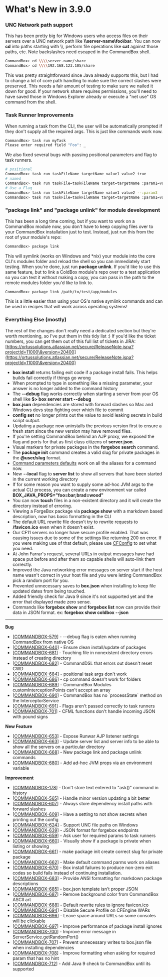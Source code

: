 # What's New in 3.9.0

### UNC Network path support

This has been pretty big for Windows users who access files on their servers over a UNC network path like **\\\server-name\foo\bar**.  You can now **cd** into paths starting with \\\\, perform file operations like **cat** against those paths, etc.  Note backslashes need escaped in the CommandBox shell.

```bash
CommandBox> cd \\\\server-name/share
CommandBox> cd \\\\192.168.123.105/share
```

This was pretty straightforward since Java already supports this, but I had to change a lot of core path handling to make sure the correct slashes were preserved.  This needs a fair amount of testing to make sure we nailed it down for good.  If your network share requires permissions, you'll need to have saved those in Windows Explorer already  or execute a "net use" OS command from the shell.

### Task Runner Improvements

When running a task from the CLI, the user will be automatically prompted if they don't supply all the required args.  This is just like commands work now.

```bash
CommandBox> task run myTask
Please enter required field "Foo": _
```

We also fixed several bugs with passing positional parameters and flag to task runners.  

```bash
# positional
CommandBox> task run taskFileName targetName value1 value2 true
# named
CommandBox> task run taskFile=taskFileName target=targetName :param1=value1 :param2=value2 :param3=true
# Use a Flag
CommandBox> task run taskFileName targetName value1 value2 --:param3
CommandBox> task run taskFile=taskFileName target=targetName :param1=value1 :param2=value2 --:param3
```

### "package link" and "package unlink" for module development

This has been a long time coming, but if you want to work on a CommandBox module now, you don't have to keep copying files over to your CommandBox installation just to test. Instead, just run this from the root of your module's repo:

```bash
CommandBox> package link
```

This will symlink (works on Windows and \*nix) your module into the core CLI's modules folder and reload the shell so you can immediately start testing.  When you're done, just run **package unlink**.  If you'd like to use this same feature, but to link a ColdBox module's repo over to a test application so you can test it without making a copy, you can pass in the path to the remote modules folder you'd like to link to.

```bash
CommandBox> package link /path/to/test/app/modules
```

This is a little easier than using your OS's native symlink commands and can be used in recipes that will work across operating systems!

### Everything Else (mostly)

The rest of the changes don't really need a dedicated section but they're worth mentioning, so I've put them in this tidy list :)  If you'd like the ticket numbers, you can get them out of this full list of tickets in JIRA: [https://ortussolutions.atlassian.net/secure/ReleaseNote.jspa?projectId=11000\&version=20400](https://ortussolutions.atlassian.net/secure/ReleaseNote.jspa?projectId=11000\&version=20400)

* **box install** returns failing exit code if a package install fails. This helps builds fail correctly if things go wrong
* When prompted to type in something like a missing parameter, your answer is no longer added to the command history
* The **--debug** flag works correctly when starting a server from your OS shell like **$> box server start --debug**
* **box.json** dependencies are stored with forward slashes so Mac and Windows devs stop fighting over which file to commit
* **config set** no longer prints out the value to avoid leaking secrets in build script output.
* Updating a package now uninstalls the previous version first to ensure a fresh start since the new version may have removed files.
* If you're setting CommandBox behind an AJP proxy, we exposed the flag and ports for that as first class citizens of **server.json**.
* Visual markers for private packages in the **forgebox search** command.
* The **package init** command creates a valid slug for private packages in the **@user/slug** format.
* [Command parameters defaults](https://ortus.gitbooks.io/commandbox-documentation/content/usage/execution/default-command-parameters.html) work on all the aliases for a command now.
* New **--local** flag to **server list** to show all servers that have been started in the current working directory
* If for some reason you want to supply some ad-hoc JVM args to the actual CLI process, you can create a new environment var called **BOX_JAVA_PROPS="foo=bar;brad=wood"**
* You can now **touch** files in a non-existent directory and it will create the directory instead of erroring.
* Viewing a ForgeBox package via **package show** with a markdown based description, now has basic formatting in the CLI
* The default URL rewrite file doesn't try to rewrite requests to **/favicon.ico** even when it doesn't exist.
* Our CF11 servers no longer have secure profile enabled. That was causing issues due to some of the settings like returning 200 on error.   If you were making use of that default, please use [CFConfig](https://cfconfig.ortusbooks.com) to set what you need.
* At John Farrar's request, several URLs in output messages have had space put before and after them so capable shells will auto-link them correctly. 
* Improved the Java networking error messages on server start if the host name wasn't correct in your host file and you were letting CommandBox pick a random port for you.
* Prevented unnecessary saves to **box.json** when installing to keep file updated dates from being touched.
* Added friendly check for Java 9 since it's not supported yet and the error that displayed made zero sense.
* Commands like **forgebox show** and **forgebox list** now can provide their data in JSON format. ex: **forgebox show coldbox --json**

****

**Bug**

* \[[COMMANDBOX-579](https://ortussolutions.atlassian.net/browse/COMMANDBOX-579)] - --debug flag is eaten when running CommandBox from native OS
* \[[COMMANDBOX-640](https://ortussolutions.atlassian.net/browse/COMMANDBOX-640)] - Ensure clean install/update of packages
* \[[COMMANDBOX-681](https://ortussolutions.atlassian.net/browse/COMMANDBOX-681)] - Touching file in nonexistent directory errors instead of creating directory
* \[[COMMANDBOX-682](https://ortussolutions.atlassian.net/browse/COMMANDBOX-682)] - CommandDSL that errors out doesn't reset CWD
* \[[COMMANDBOX-684](https://ortussolutions.atlassian.net/browse/COMMANDBOX-684)] - positional task args don't work
* \[[COMMANDBOX-686](https://ortussolutions.atlassian.net/browse/COMMANDBOX-686)] - cp command doesn't work for folders
* \[[COMMANDBOX-689](https://ortussolutions.atlassian.net/browse/COMMANDBOX-689)] - CommandBox Modules customInterceptionPoints can't accept an array
* \[[COMMANDBOX-690](https://ortussolutions.atlassian.net/browse/COMMANDBOX-690)] - CommandBox has no \`processState\` method on the InterceptorService
* \[[COMMANDBOX-691](https://ortussolutions.atlassian.net/browse/COMMANDBOX-691)] - Flags aren't passed correctly to task runners
* \[[COMMANDBOX-701](https://ortussolutions.atlassian.net/browse/COMMANDBOX-701)] - CFML functions don't handle incoming JSON with pound signs

**New Feature**

* \[[COMMANDBOX-653](https://ortussolutions.atlassian.net/browse/COMMANDBOX-653)] - Expose Runwar AJP listener settings
* \[[COMMANDBOX-663](https://ortussolutions.atlassian.net/browse/COMMANDBOX-663)] - Update server list and server info to be able to show all the servers on a particular directory
* \[[COMMANDBOX-668](https://ortussolutions.atlassian.net/browse/COMMANDBOX-668)] - New package link and package unlink commands
* \[[COMMANDBOX-680](https://ortussolutions.atlassian.net/browse/COMMANDBOX-680)] - Add ad-hoc JVM props via an environment variable

**Improvement**

* \[[COMMANDBOX-178](https://ortussolutions.atlassian.net/browse/COMMANDBOX-178)] - Don't store text entered to "ask()" command in history
* \[[COMMANDBOX-565](https://ortussolutions.atlassian.net/browse/COMMANDBOX-565)] - Handle minor version updating a bit better
* \[[COMMANDBOX-607](https://ortussolutions.atlassian.net/browse/COMMANDBOX-607)] - Always store dependency install paths with forward slashes
* \[[COMMANDBOX-609](https://ortussolutions.atlassian.net/browse/COMMANDBOX-609)] - Have a setting to not show secrets when printing out the config
* \[[COMMANDBOX-624](https://ortussolutions.atlassian.net/browse/COMMANDBOX-624)] - Support UNC file paths on Windows
* \[[COMMANDBOX-639](https://ortussolutions.atlassian.net/browse/COMMANDBOX-639)] - JSON format for forgebox endpoints
* \[[COMMANDBOX-659](https://ortussolutions.atlassian.net/browse/COMMANDBOX-659)] - Ask user for required params to task runners
* \[[COMMANDBOX-660](https://ortussolutions.atlassian.net/browse/COMMANDBOX-660)] - Visually show if a package is private when listing or showing
* \[[COMMANDBOX-661](https://ortussolutions.atlassian.net/browse/COMMANDBOX-661)] - make package init create correct slug for private package
* \[[COMMANDBOX-662](https://ortussolutions.atlassian.net/browse/COMMANDBOX-662)] - Make default command parms work on aliases
* \[[COMMANDBOX-670](https://ortussolutions.atlassian.net/browse/COMMANDBOX-670)] - Box install failures to produce non-zero exit codes so build fails instead of continuing installation.
* \[[COMMANDBOX-683](https://ortussolutions.atlassian.net/browse/COMMANDBOX-683)] - Provide ANSI formatting for markdown package descriptions
* \[[COMMANDBOX-685](https://ortussolutions.atlassian.net/browse/COMMANDBOX-685)] - box.json template isn't proper JSON
* \[[COMMANDBOX-687](https://ortussolutions.atlassian.net/browse/COMMANDBOX-687)] - Remove background color from CommandBox ASCII art
* \[[COMMANDBOX-688](https://ortussolutions.atlassian.net/browse/COMMANDBOX-688)] - Default rewrite rules to ignore favicon.ico
* \[[COMMANDBOX-694](https://ortussolutions.atlassian.net/browse/COMMANDBOX-694)] - Disable Secure Profile on CFEngine WARs
* \[[COMMANDBOX-696](https://ortussolutions.atlassian.net/browse/COMMANDBOX-696)] - Leave space around URLs so some consoles will be clickable
* \[[COMMANDBOX-697](https://ortussolutions.atlassian.net/browse/COMMANDBOX-697)] - Improve performance of package install ignores
* \[[COMMANDBOX-700](https://ortussolutions.atlassian.net/browse/COMMANDBOX-700)] - Improve error message in ServerService.getRandomPort()
* \[[COMMANDBOX-707](https://ortussolutions.atlassian.net/browse/COMMANDBOX-707)] - Prevent unnecessary writes to box.json file when installing dependencies
* \[[COMMANDBOX-708](https://ortussolutions.atlassian.net/browse/COMMANDBOX-708)] - Improve formatting when asking for required param that has no hint
* \[[COMMANDBOX-712](https://ortussolutions.atlassian.net/browse/COMMANDBOX-712)] - Add Java 9 check to CommandBox until its supported
